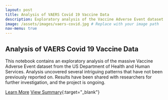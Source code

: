 ```yaml
---
layout: post
title: Analysis of VAERS Covid 19 Vaccine Data
description: Exploratory analysis of the Vaccine Adverse Event dataset from the US Department of Health and Human Services.
image: /assets/images/vaers-covid.jpg # Replace with your image path
nav-menu: true
---
```


## Analysis of VAERS Covid 19 Vaccine Data

This notebook contains an exploratory analysis of the massive Vaccine Adverse Event dataset from the US Department of Health and Human Services. Analysis uncovered several intriguing patterns that have not been previously reported on. Results have been shared with researchers for further investigation, and the project is ongoing.

[Learn More](/vaers-covid19-analysis.html)
[View Summary](https://github.com/rachelradical/rachelradical.github.io/tree/main/vaers-covid19-analysis.html){:target="_blank"}
